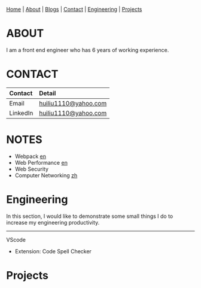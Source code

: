 [Home](./index.html) | [About](./about.html) | [Blogs](./blogs.html) | [Contact](./contact.html) | [Engineering](./engineering.html) | [Projects](/projects.html)

# ABOUT

I am a front end engineer who has 6 years of working experience.

# CONTACT

| Contact      | Detail               |
|:-------------|:---------------------|
| Email        | huiliu1110@yahoo.com |
| LinkedIn     | huiliu1110@yahoo.com |

# NOTES

*   Webpack [en](./webpack.html)
*   Web Performance [en](./web-performance.html)
*   Web Security
*   Computer Networking [zh](./network.html)

# Engineering

In this section, I would like to demonstrate some small things I do to increase my engineering productivity.

* * *

VScode
- Extension: Code Spell Checker

# Projects

